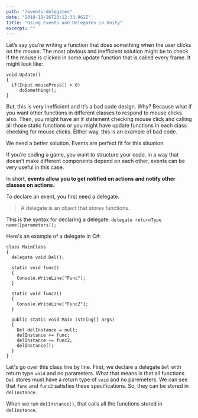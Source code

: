 ```yaml
---
path: "/events-delegates"
date: "2018-10-26T20:12:33.962Z"
title: "Using Events and Delegates in Unity"
excerpt: ""
---
```


Let’s say you’re writing a function that does something when the user clicks on the mouse. The most obvious and inefficient solution might be to check if the mouse is clicked in some update function that is called every frame. It might look like:

```
void Update()
{
  if(Input.mousePress() > 0)
     doSomething();
}
```

But, this is very inefficient and it’s a bad code design. Why? Because what if you want other functions in different classes to respond to mouse clicks also. Then, you might have an if statement checking mouse click and calling all those static functions or you might have update functions in each class checking for mouse clicks. Either way, this is an example of bad code.

We need a better solution. Events are perfect fit for this situation.

If you’re coding a game, you want to structure your code, in a way that doesn’t make different components depend on each other, events can be very useful in this case. 

In short, **events allow you to get notified on actions and notify other classes on actions.** 

To declare an event, you first need a delegate.
>A delegate is an object that stores functions.

This is the syntax for declaring a delegate: 
`delegate returnType name([parameters]);`

Here's an example of a delegate in C#:
```
class MainClass
{
  delegate void Del();
  
  static void func()
  {
    Console.WriteLine("Func");
  }
  
  static void func2()
  {
    Console.WriteLine("Func2");
  }

  public static void Main (string[] args)
  {
    Del delInstance = null;
    delInstance += func;
    delInstance += func2;
    delInstance();
  }
}
```
Let's go over this class line by line.
First, we declare a delegate `Del` with return type `void` and no parameters. What that means is that all functions `Del` stores must have a return type of `void` and no paremeters. We can see that `func` and `func2` satisfies these specifications. So, they can be stored in `delInstance`.

When we run `delInstance()`, that calls all the functions stored in `delInstance`.

